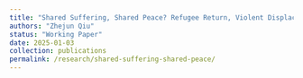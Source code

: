 ```yaml
---
title: "Shared Suffering, Shared Peace? Refugee Return, Violent Displacement, and Communal Violence"
authors: "Zhejun Qiu"
status: "Working Paper"
date: 2025-01-03
collection: publications
permalink: /research/shared-suffering-shared-peace/
---
```

